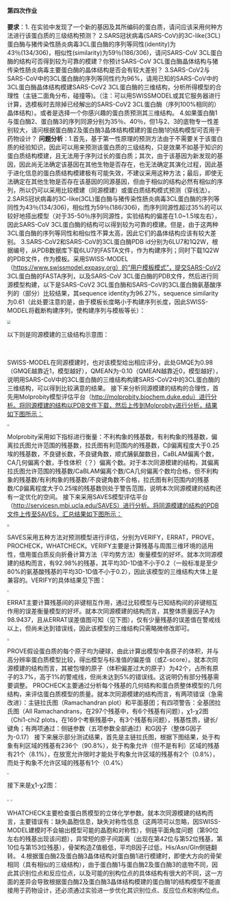 #### 第四次作业 ####
**要求**：1. 在实验中发现了一个新的基因及其所编码的蛋白质，请问应该采用何种方法进行该蛋白质的三级结构预测？
2.SARS冠状病毒(SARS-CoV)的3C-like(3CL)蛋白酶与猪传染性肠炎病毒3CL蛋白酶的序列等同性(identity)为43％(134/306)，相似性(similarity)为59％(186/306)，请问SARS-CoV 3CL蛋白酶的结构可否得到较为可靠的模建？你预计SARS-CoV 3CL蛋白酶晶体结构与猪传染性肠炎病毒主要蛋白酶的晶体结构是否会有较大差别？
3.SARS-CoV2与SARS-CoV中的3CL蛋白酶的序列等同性约为96%，请用已知的SARS-CoV中的3CL蛋白酶晶体结构模建SARS-CoV2 3CL蛋白酶的三维结构，分析所得模型的合理性（主链二面角分布，碰撞等)。（注：可以用SWISSMODEL或其它服务器进行计算，选模板时去除掉已经解出的SARS-CoV2 3CL蛋白酶（序列100%相同的）晶体结构）。或者是选择一个你感兴趣的蛋白质预测其三维结构。
4.如果蛋白酶1与蛋白酶2、蛋白酶3的序列同源分别为35％、40％，但1与2、3的底物专一性差别较大，请问根据蛋白酶2及蛋白酶3晶体结构模建的蛋白酶1的结构模型可否用于药物设计？
**问题分析**：1.首先，基于第一性原理的预测方法由于不需要关于该蛋白质的经验知识，因此可以用来预测该蛋白质的三级结构，只是效果不如基于知识的蛋白质结构模建，且无法用于序列过长的蛋白质；其次，由于该基因为新发现的基因，因此尚无法确定该基因在其他生物是否存在，也无法确定其演化过程，因此基于进化信息的蛋白质结构模建极有可能失效，不建议采用这种方法；最后，即使无法确定在其他生物是否存在该基因的同源基因，但由于相似的结构必然有相似的序列，所以仍可以采用比较模建（同源模建）或蛋白质结构模式预测（穿线法）。
2.SARS冠状病毒的3C-like(3CL)蛋白酶与猪传染性肠炎病毒3CL蛋白酶的序列等同性为43％(134/306)，相似性为59％(186/306)，而序列同源性超过35%的可以较好地搭出模型（对于35-50％序列同源性，实验结构的偏差在1.0~1.5埃左右），因此SARS-CoV 3CL蛋白酶的结构可以得到较为可靠的模建。但是，由于这两种3CL蛋白酶的序列等同性和相似性不算太高，因此它们的晶体结构应该有较大差别。
3.SARS-CoV2和SARS-CoV的3CL蛋白酶PDB id分别为6LU7和1Q2W，根据编号，从PDB数据库下载6LU7的FASTA文件，作为构建序列；同时下载1Q2W的PDB文件，作为模板。采用SWISS-MODEL（https://www.swissmodel.expasy.org）的“用户模板模式”，提交SARS-CoV2 3CL蛋白酶的FASTA序列，以及SARS-CoV 3CL蛋白酶的PDB文件，然后进行同源模型构建，以下是SARS-CoV2 3CL蛋白酶和SARS-CoV的3CL蛋白酶氨基酸序列的（部分）比较结果，其sequence identity为96.27%，sequence similarity为0.61（此处要注意的是，由于模板长度略小于构建序列长度，因此SWISS-MODEL将截断构建序列，使构建序列与模板等长）：

<img src="C:\Workbench\Chemistry\Chemistry Course\2020 Biophysical Chemistry\Biophysical-Chemistry-Homework\Homework_4\alignment_revised.png" style="zoom:50%;" />

以下则是同源模建的三级结构示意图：

<img src="C:\Workbench\Chemistry\Chemistry Course\2020 Biophysical Chemistry\Biophysical-Chemistry-Homework\Homework_4\structure_1.png" style="zoom:4.5%;" /> <img src="C:\Workbench\Chemistry\Chemistry Course\2020 Biophysical Chemistry\Biophysical-Chemistry-Homework\Homework_4\structure_2.png" style="zoom:4.5%;" /> <img src="C:\Workbench\Chemistry\Chemistry Course\2020 Biophysical Chemistry\Biophysical-Chemistry-Homework\Homework_4\structure_3.png" style="zoom:4.5%;" />

SWISS-MODEL在同源模建时，也对该模型给出相应评分，此处GMQE为0.98（GMQE越靠近1，模型越好），QMEAN为-0.10（QMEAN越靠近0，模型越好），说明用SARS-CoV中的3CL蛋白酶的三维结构构建SARS-CoV2中的3CL蛋白酶的三维结构，可以得到比较满意的结果。
接下来分析同源模建的结构的合理性，首先用Molprobity模型评估平台（http://molprobity.biochem.duke.edu）进行分析。将同源模建的结构以PDB文件下载，然后上传到Molprobity进行分析，结果如下图所示：

<img src="C:\Workbench\Chemistry\Chemistry Course\2020 Biophysical Chemistry\Biophysical-Chemistry-Homework\Homework_4\Molprobity_result.png" style="zoom:33%;" />

Molprobity采用如下指标进行衡量：不利构象的残基数，有利构象的残基数，偏离拉氏图允许范围的残基数，拉氏图有利范围内的残基数，Cβ偏离程度大于0.25埃的残基数，不良键长数，不良键角数，顺式脯氨酸数目，CaBLAM偏离个数，CA几何偏离个数，手性体积（？）偏离个数。对于本次同源模建的结构，其偏离拉氏图允许范围的残基数/CaBLAM偏离个数/CA几何偏离个数均合格，但不利构象的残基数/有利构象的残基数/不良键角数不合格，拉氏图有利范围内的残基数/Cβ偏离程度大于0.25埃的残基数则处于警告范围，说明本次同源模建的结构还有一定优化的空间。
接下来采用SAVES模型评估平台（http://servicesn.mbi.ucla.edu/SAVES）进行分析。将同源模建的结构的PDB文件上传至SAVES，汇总结果如下图所示：

<img src="C:\Workbench\Chemistry\Chemistry Course\2020 Biophysical Chemistry\Biophysical-Chemistry-Homework\Homework_4\SAVES_summary.png" style="zoom:33%;" />

SAVES采用五种方法对预测模型进行评估，分别为VERIFY，ERRAT，PROVE，PROCHECK，WHATCHECK。VERIFY主要是计算残基与周围三维环境的适用性，借用蛋白质反向折叠计算方法（平均势方法）衡量模型的好坏。就本次同源模建的结构而言，有92.98%的残基，其平均3D-1D值不小于0.2（一般标准是至少80%的氨基酸残基的平均3D-1D值不小于0.2），因此该模型的三维结构大体上是兼容的。VERIFY的具体结果见下图：

<img src="C:\Workbench\Chemistry\Chemistry Course\2020 Biophysical Chemistry\Biophysical-Chemistry-Homework\Homework_4\verify3d.png" style="zoom:25%;" />

ERRAT主要计算残基间的非键相互作用，通过比较模型与已知结构间的非键相互作用的误差衡量模型的好坏。就本次同源模建的结构而言，其整体质量因子A为98.9437，且从ERRAT误差值图可知（见下图），仅有少量残基的误差值在警戒线以上，但尚未达到错误线，因此该模型的三维结构只需略微修改即可。

<img src="C:\Workbench\Chemistry\Chemistry Course\2020 Biophysical Chemistry\Biophysical-Chemistry-Homework\Homework_4\erratPlot1.png" style="zoom:30%;" />

PROVE假设蛋白质的每个原子均为硬球，由此计算出模型中各原子的体积，并与高分辨率蛋白质模型比较，得出模型与标准值的偏差值（或Z-score）。就本次同源模建的结构而言，其被包埋的原子（体积偏差过大的原子）为42个，占所有原子的3.7%，高于1%的警戒线，但尚未达到5%的错误线。这说明仍有部分残基需要调整。
PROCHECK主要通过分析每个残基的几何结构和蛋白质整体模型的几何结构，来评估蛋白质模型的质量。就本次同源模建的结构而言，有两项错误（急需改进）：主链拉氏图（Ramachandran plot）和平面基团；有四项警告：全基团拉氏图（All Ramachandrans，在297个残基中，有6个残基有问题），χ1-χ2图（Chi1-chi2 plots，在169个考察残基中，有3个残基有问题），残基性质，键长/键角；有两项通过：侧链参数（五项参数全部通过）和G因子（整体G因子为-0.17）
接下来展示部分测试结果，首先是主链拉氏图，根据下图结果，处于构象有利区域的残基有236个（90.8%），处于构象允许（但不是有利）区域的残基有21个（8.1%），在放宽允许限时才能处于构象允许区域的残基有2个（0.8%），而处于构象不允许区域的残基有1个（0.4%）

<img src="C:\Workbench\Chemistry\Chemistry Course\2020 Biophysical Chemistry\Biophysical-Chemistry-Homework\Homework_4\PROCHECK_Ramachandran.png" style="zoom:25%;" />

接下来是χ1-χ2图：

<img src="C:\Workbench\Chemistry\Chemistry Course\2020 Biophysical Chemistry\Biophysical-Chemistry-Homework\Homework_4\PROCHECK_Chi1-Chi2_Plot_1.png" style="zoom:25%;" /> <img src="C:\Workbench\Chemistry\Chemistry Course\2020 Biophysical Chemistry\Biophysical-Chemistry-Homework\Homework_4\PROCHECK_Chi1-Chi2_Plot_2.png" style="zoom:25%;" />

WHATCHECK主要检查蛋白质模型的立体化学参数。就本次同源模建的结构而言，主要错误有：缺失晶胞信息，缺失对称性信息（这两项可以忽略，因SWISS-MODEL建模时不会输出模型可能的晶胞和对称性），侧链平面角度问题（第90位左右的残基出现该问题），异常短的原子间距离（出现在第42位与第52位残基，第10位与第153位残基），骨架构造Z值极低，平均B因子过低，His/Asn/Gln侧链翻转。
4.根据蛋白酶2及蛋白酶3晶体结构对蛋白酶1进行模建时，即使大方向的骨架相同（具有相似的三级结构），由于蛋白酶1与蛋白酶2及蛋白酶3的底物不同，因此其识别位点和反应位点，以及可能的别构位点的具体结构有很大的不同，这一方面的差异会导致根据蛋白酶2及蛋白酶3晶体结构模建的蛋白酶1的结构模型不能直接用于药物设计，还必须通过实验进一步优化其识别位点、反应位点和别构位点。

